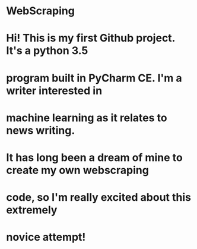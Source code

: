 # WebScraping
# Hi! This is my first Github project. It's a python 3.5
# program built in PyCharm CE. I'm a writer interested in
# machine learning as it relates to news writing.
# It has long been a dream of mine to create my own webscraping
# code, so I'm really excited about this extremely
# novice attempt!
